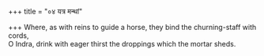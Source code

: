 +++
title = "०४ यत्र मन्थां"

+++
Where, as with reins to guide a horse, they bind the churning-staff with cords,  
     O Indra, drink with eager thirst the droppings which the mortar sheds.